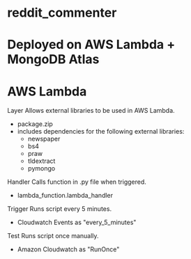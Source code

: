 # reddit_commenter

# Deployed on AWS Lambda + MongoDB Atlas

# AWS Lambda

Layer
Allows external libraries to be used in AWS Lambda.
- package.zip
- includes dependencies for the following external libraries:
  - newspaper
  - bs4
  - praw
  - tldextract
  - pymongo

Handler
Calls function in .py file when triggered.
- lambda_function.lambda_handler

Trigger
Runs script every 5 minutes.
- Cloudwatch Events as "every_5_minutes"

Test
Runs script once manually.
- Amazon Cloudwatch as "RunOnce"
